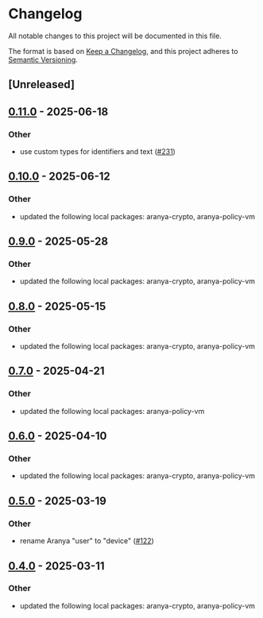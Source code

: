 # Changelog

All notable changes to this project will be documented in this file.

The format is based on [Keep a Changelog](https://keepachangelog.com/en/1.0.0/),
and this project adheres to [Semantic Versioning](https://semver.org/spec/v2.0.0.html).

## [Unreleased]

## [0.11.0](https://github.com/aranya-project/aranya-core/compare/aranya-device-ffi-v0.10.0...aranya-device-ffi-v0.11.0) - 2025-06-18

### Other

- use custom types for identifiers and text ([#231](https://github.com/aranya-project/aranya-core/pull/231))

## [0.10.0](https://github.com/aranya-project/aranya-core/compare/aranya-device-ffi-v0.9.0...aranya-device-ffi-v0.10.0) - 2025-06-12

### Other

- updated the following local packages: aranya-crypto, aranya-policy-vm

## [0.9.0](https://github.com/aranya-project/aranya-core/compare/aranya-device-ffi-v0.8.0...aranya-device-ffi-v0.9.0) - 2025-05-28

### Other

- updated the following local packages: aranya-crypto, aranya-policy-vm

## [0.8.0](https://github.com/aranya-project/aranya-core/compare/aranya-device-ffi-v0.7.0...aranya-device-ffi-v0.8.0) - 2025-05-15

### Other

- updated the following local packages: aranya-crypto, aranya-policy-vm

## [0.7.0](https://github.com/aranya-project/aranya-core/compare/aranya-device-ffi-v0.6.0...aranya-device-ffi-v0.7.0) - 2025-04-21

### Other

- updated the following local packages: aranya-policy-vm

## [0.6.0](https://github.com/aranya-project/aranya-core/compare/aranya-device-ffi-v0.5.0...aranya-device-ffi-v0.6.0) - 2025-04-10

### Other

- updated the following local packages: aranya-crypto, aranya-policy-vm

## [0.5.0](https://github.com/aranya-project/aranya-core/compare/aranya-device-ffi-v0.4.0...aranya-device-ffi-v0.5.0) - 2025-03-19

### Other

- rename Aranya "user" to "device" ([#122](https://github.com/aranya-project/aranya-core/pull/122))

## [0.4.0](https://github.com/aranya-project/aranya-core/compare/aranya-device-ffi-v0.3.0...aranya-device-ffi-v0.4.0) - 2025-03-11

### Other

- updated the following local packages: aranya-crypto, aranya-policy-vm
